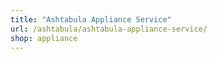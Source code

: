 ```yaml
---
title: "Ashtabula Appliance Service"
url: /ashtabula/ashtabula-appliance-service/
shop: appliance
---
```

